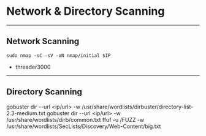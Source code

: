 # Network & Directory Scanning
---
## Network Scanning
`sudo nmap -sC -sV -oN nmap/initial $IP`

- threader3000
---
## Directory Scanning
gobuster dir --url <ip/url> -w /usr/share/wordlists/dirbuster/directory-list-2.3-medium.txt
gobuster dir --url <ip/url> -w /usr/share/wordlists/dirb/common.txt
ffuf -u /FUZZ -w /usr/share/wordlists/SecLists/Discovery/Web-Content/big.txt
